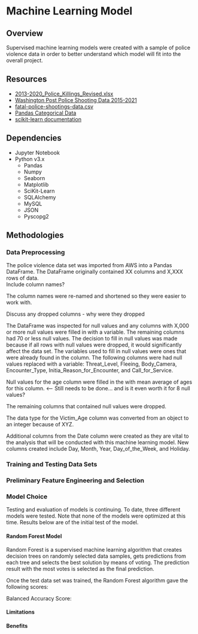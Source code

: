 # Machine Learning Model

## Overview
Supervised machine learning models were created with a sample of police violence data in order to better understand which model will fit into the overall project.


## Resources
- [2013-2020_Police_Killings_Revised.xlsx](https://github.com/TamaraGR/Police_Violence_Analysis/tree/machine_learning)
- [Washington Post Police Shooting Data 2015-2021](https://github.com/washingtonpost/data-police-shootings)
- [fatal-police-shootings-data.csv](https://github.com/TamaraGR/Police_Violence_Analysis/tree/amanda/Resources)
- [Pandas Categorical Data](https://pandas.pydata.org/pandas-docs/stable/user_guide/categorical.html)
- [scikit-learn documentation](https://scikit-learn.org/stable/supervised_learning.html)


## Dependencies
- Jupyter Notebook
- Python v3.x
    - Pandas
    - Numpy
    - Seaborn
    - Matplotlib
    - SciKit-Learn
    - SQLAlchemy
    - MySQL
    - JSON
    - Pyscopg2


## Methodologies
### Data Preprocessing
The police violence data set was imported from AWS into a Pandas DataFrame.  The DataFrame originally contained XX columns and X,XXX rows of data.  
Include column names?

The column names were re-named and shortened so they were easier to work with.

Discuss any dropped columns - why were they dropped

The DataFrame was inspected for null values and any columns with X,000 or more null values were filled in with a variable.  The remaining columns had 70 or less null values.  The decision to fill in null values was made because if all rows with null values were dropped, it would significantly affect the data set.  The variables used to fill in null values were ones that were already found in the column.  The following columns were had null values replaced with a variable: Threat_Level, Fleeing, Body_Camera, Encounter_Type, Initia_Reason_for_Encounter, and Call_for_Service.     

Null values for the age column were filled in the with mean average of ages for this column. <-- Still needs to be done... and is it even worth it for 8 null values?

The remaining columns that contained null values were dropped.

The data type for the Victim_Age column was converted from an object to an integer because of XYZ.

Additional columns from the Date column were created as they are vital to the analysis that will be conducted with this machine learning model.  New columns created include Day, Month, Year, Day_of_the_Week, and Holiday.


### Training and Testing Data Sets



### Preliminary Feature Engineering and Selection



### Model Choice
Testing and evaluation of models is continuing.  To date, three different models were tested.  Note that none of the models were optimized at this time.  Results below are of the initial test of the model.

#### Random Forest Model
Random Forest is a supervised machine learning algorithm that creates decision trees on randomly selected data samples, gets predictions from each tree and selects the best solution by means of voting.  The prediction result with the most votes is selected as the final prediction.  

Once the test data set was trained, the Random Forest algorithm gave the following scores:

Balanced Accuracy Score:

#### Limitations

#### Benefits
